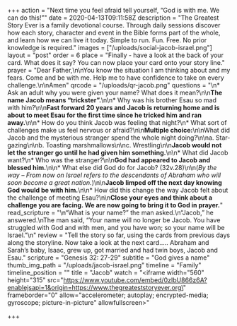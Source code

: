 +++
action = "Next time you feel afraid tell yourself, “God is with me. We can do this!”"
date = 2020-04-13T09:11:58Z
description = "The Greatest Story Ever is a family devotional course.  Through daily sessions discover how each story, character and event in the Bible forms part of the whole, and learn how we can live it today. Simple to run. Fun. Free. No prior knowledge is required."
images = ["/uploads/social-jacob-israel.png"]
layout = "post"
order = 6
place = "Finally - have a look at the back of your card. What does it say? You can now place your card onto your story line."
prayer = "Dear Father,\n\nYou know the situation I am thinking about and my fears. Come and be with me. Help me to have confidence to take on every challenge.\n\nAmen"
qrcode = "/uploads/qr-jacob.png"
questions = "\n* Ask an adult why you were given your name? What does it mean?\n\n**The name Jacob means “trickster”.**\n\n* Why was his brother Esau so mad with him?\n\n**Fast forward 20 years and Jacob is returning home and is about to meet Esau for the first time since he tricked him and ran away.**\n\n* How do you think Jacob was feeling that night?\n* What sort of challenges make us feel nervous or afraid?\n\n**Multiple choice:**\n\nWhat did Jacob and the mysterious stranger spend the whole night doing?\n\na. Star-gazing\n\nb. Toasting marshmallows\n\nc. Wrestling\n\n**Jacob would not let the stranger go until he had given him something.**\n\n* What did Jacob want?\n* Who was the stranger?\n\n**God had appeared to Jacob and blessed him.**\n\n* What else did God do for Jacob? (32v.28)\n\n(_By the way – From now on Israel refers to the descendants of Abraham who will soon become a great nation._)\n\n**Jacob limped off the next day knowing God would be with him.**\n\n* How did this change the way Jacob felt about the challenge of meeting Esau?\n\n**Close your eyes and think about a challenge you are facing. We are now going to bring it to God in prayer.**"
read_scripture = "\n“What is your name?” the man asked.\n“Jacob,” he answered.\nThe man said, “Your name will no longer be Jacob. You have struggled with God and with men, and you have won; so your name will be Israel.”\n"
review = "Tell the story so far, using the cards from previous days along the storyline. Now take a look at the next card….. Abraham and Sarah’s baby, Isaac, grew up, got married and had twin boys, Jacob and Esau."
scripture = "Genesis 32: 27-29"
subtitle = "God gives a name"
thumb_img_path = "/uploads/jacob-israel.png"
timeline = "Family"
timeline_position = ""
title = "Jacob"
watch = "<iframe width=\"560\" height=\"315\" src=\"https://www.youtube.com/embed/0zIbU866z6A?enablejsapi=1&origin=https://www.thegreateststoryever.org\" frameborder=\"0\" allow=\"accelerometer; autoplay; encrypted-media; gyroscope; picture-in-picture\" allowfullscreen></iframe>"

+++

